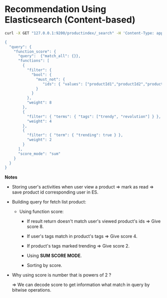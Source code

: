 # Recommendation Using Elasticsearch (Content-based)

```bash
curl -X GET "127.0.0.1:9200/productindex/_search" -H 'Content-Type: application/json' -d'

{
  "query": {
    "function_score": {
      "query":  {"match_all": {}},
      "functions": [
        {
          "filter": { 
            "bool": {
              "must_not": {
                 "ids": { "values": ["productId1","productId2","productId3"] }
              }
            }
          },
          "weight": 8
        },
        {
          "filter": { "terms": { "tags": ["trendy", "revolution"] } },
          "weight": 4
        },
        {
          "filter": { "term": { "trending": true } },
          "weight": 2
        }
      ],
      "score_mode": "sum"
    }
  }
}
```

**Notes**

 - Storing user's activities when user view a product => mark as read => save product id corresponding user in ES.
 - Building query for fetch list product: 
 
   - Using function score:
   
     - If result return doesn't match user's viewed product's ids => Give score 8.
     
     - If user's tags match in product's tags => Give score 4.
     
     - If product's tags marked trending => Give score 2.
     
     - Using **SUM SCORE MODE**.
     
     - Sorting by score. 
 
 - Why using score is number that is powers of 2 ? 
 
   => We can decode score to get information what match in query by bitwise operations.
